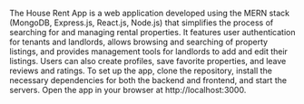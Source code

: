 The House Rent App is a web application developed using the MERN stack (MongoDB, Express.js, React.js, Node.js) that simplifies the process of searching for and managing rental properties. It features user 
authentication for tenants and landlords, allows browsing and searching of property listings, and provides management tools for landlords to add and edit their listings. Users can also create profiles, save 
favorite properties, and leave reviews and ratings. To set up the app, clone the repository, install the necessary dependencies for both the backend and frontend, and start the servers. Open the app in your browser 
at http://localhost:3000. 



